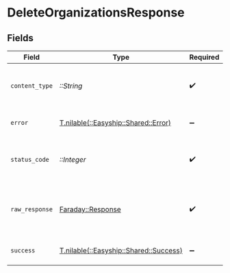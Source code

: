 # DeleteOrganizationsResponse


## Fields

| Field                                                                       | Type                                                                        | Required                                                                    | Description                                                                 |
| --------------------------------------------------------------------------- | --------------------------------------------------------------------------- | --------------------------------------------------------------------------- | --------------------------------------------------------------------------- |
| `content_type`                                                              | *::String*                                                                  | :heavy_check_mark:                                                          | HTTP response content type for this operation                               |
| `error`                                                                     | [T.nilable(::Easyship::Shared::Error)](../../models/shared/error.md)        | :heavy_minus_sign:                                                          | failed to delete the organization                                           |
| `status_code`                                                               | *::Integer*                                                                 | :heavy_check_mark:                                                          | HTTP response status code for this operation                                |
| `raw_response`                                                              | [Faraday::Response](https://www.rubydoc.info/gems/faraday/Faraday/Response) | :heavy_check_mark:                                                          | Raw HTTP response; suitable for custom response parsing                     |
| `success`                                                                   | [T.nilable(::Easyship::Shared::Success)](../../models/shared/success.md)    | :heavy_minus_sign:                                                          | organization successfully deleted                                           |